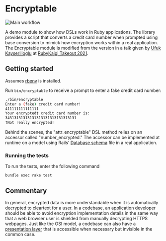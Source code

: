 # Encryptable

![Main workflow](https://github.com/jocmp/encryptable/actions/workflows/main.yml/badge.svg)

A demo module to show how DSLs work in Ruby applications. The library provides a script that converts a credit card number when prompted using base conversion to mimick how encryption works within a real application. The Encryptable module is modified from the version in a talk given by [Ufuk Kayserilioglu](https://github.com/paracycle) at [RubyKaigi Takeout 2021](https://rubykaigi.org/2021-takeout/presentations/paracycle.html).

## Getting started

Assumes [rbenv](https://github.com/rbenv/rbenv) is installed.

Run `bin/encryptable` to receive a prompt to enter a fake credit card number:

```sh
./bin/encryptable
Enter a (fake) credit card number!
411111111111111
Your encrypted† credit card number is:
34313131313131313131313131313131
†Not really encrypted!
```

Behind the scenes, the "attr_encryptable" DSL method relies on an accessor called "number_encrypted." The accessor can be implemented at runtime on a model using Rails' [Database schema](https://guides.rubyonrails.org/active_record_migrations.html#model-generators) file in a real application.

### Running the tests

To run the tests, enter the following command

```
bundle exec rake test
```

## Commentary

In general, encrypted data is more understandable when it is automatically decrypted to cleartext for a user. In a codebase, an application developer should be able to avoid encryption implementation details in the same way that a web browser user is shielded from manually decrypting HTTPS webpages. Just like the OSI model, a codebase can also have a [presentation layer](https://en.wikipedia.org/wiki/Presentation_layer) that is accessible when necessary but invisible in the common case.

